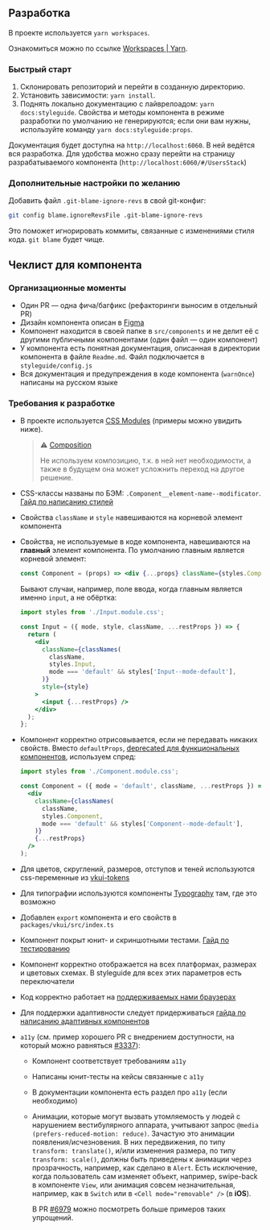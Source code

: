## Разработка

В проекте используется `yarn workspaces`.

Ознакомиться можно по ссылке [Workspaces | Yarn](https://yarnpkg.com/features/workspaces).

### Быстрый старт

1. Склонировать репозиторий и перейти в созданную директорию.
2. Установить зависимости: `yarn install`.
3. Поднять локально документацию с лайврелоадом: `yarn docs:styleguide`. Свойства и методы компонента в режиме разработки по умолчанию не генерируются; если они вам нужны, используйте команду `yarn docs:styleguide:props`.

Документация будет доступна на `http://localhost:6060`. В ней ведётся вся разработка. Для удобства можно сразу перейти на страницу разрабатываемого компонента (`http://localhost:6060/#/UsersStack`)

### Дополнительные настройки по желанию

Добавить файл `.git-blame-ignore-revs` в свой git-конфиг:

```sh
git config blame.ignoreRevsFile .git-blame-ignore-revs
```

Это поможет игнорировать коммиты, связанные с изменениями стиля кода. `git blame` будет чище.

## Чеклист для компонента

### Организационные моменты

- Один PR — одна фича/багфикс (рефакторинги выносим в отдельный PR)
- Дизайн компонента описан в [Figma](https://www.figma.com/@vk)
- Компонент находится в своей папке в `src/components` и не делит её с другими публичными компонентами (один файл — один компонент)
- У компонента есть понятная документация, описанная в директории компонента в файле `Readme.md`. Файл подключается в `styleguide/config.js`
- Вся документация и предупреждения в коде компонента (`warnOnce`) написаны на русском языке

### Требования к разработке

- В проекте используется [CSS Modules](https://github.com/css-modules/css-modules) (примеры можно увидить ниже).

  > ⚠️ [Composition](https://github.com/css-modules/css-modules/blob/master/docs/composition.md)
  >
  > Не используем композицию, т.к. в ней нет необходимости,
  > а также в будущем она может усложнить переход на другое решение.

- CSS-классы названы по БЭМ: `.Component__element-name--modificator`. [Гайд по написанию стилей](https://github.com/VKCOM/VKUI/blob/master/docs/CSS_GUIDE.md)
- Свойства `className` и `style` навешиваются на корневой элемент компонента
- Свойства, не используемые в коде компонента, навешиваются на **главный** элемент компонента. По умолчанию главным является корневой элемент:

  ```jsx
  const Component = (props) => <div {...props} className={styles.Component} />;
  ```

  Бывают случаи, например, поле ввода, когда главным является именно `input`, а не обёртка:

  ```jsx
  import styles from './Input.module.css';

  const Input = ({ mode, style, className, ...restProps }) => {
    return (
      <div
        className={classNames(
          className,
          styles.Input,
          mode === 'default' && styles['Input--mode-default'],
        )}
        style={style}
      >
        <input {...restProps} />
      </div>
    );
  };
  ```

- Компонент корректно отрисовывается, если не передавать никаких свойств. Вместо `defaultProps`, [deprecated для функциональных компонентов](https://github.com/facebook/react/pull/16210), используем спред:

  ```jsx
  import styles from './Component.module.css';

  const Component = ({ mode = 'default', className, ...restProps }) => (
    <div
      className={classNames(
        className,
        styles.Component,
        mode === 'default' && styles['Component--mode-default'],
      )}
      {...restProps}
    />
  );
  ```

- Для цветов, скруглений, размеров, отступов и теней используются css-переменные из [vkui-tokens](https://github.com/VKCOM/vkui-tokens)
- Для типографии используются компоненты [Typography](https://vkcom.github.io/VKUI/#!/Typography) там, где это возможно
- Добавлен `export` компонента и его свойств в `packages/vkui/src/index.ts`
- Компонент покрыт юнит- и скриншотными тестами. [Гайд по тестированию](https://github.com/VKCOM/VKUI/blob/master/docs/TESTING.md)
- Компонент корректно отображается на всех платформах, размерах и цветовых схемах. В styleguide для всех этих параметров есть переключатели
- Код корректно работает на [поддерживаемых нами браузерах](https://github.com/VKCOM/VKUI#%D0%B1%D1%80%D0%B0%D1%83%D0%B7%D0%B5%D1%80%D1%8B)
- Для поддержки адаптивности следует придерживаться [гайда по написанию адаптивных компонентов](https://github.com/VKCOM/VKUI/blob/master/docs/ADAPTIVITY_GUIDE.md)
- `a11y` (см. пример хорошего PR с внедрением доступности, на который можно равняться [#3337](https://github.com/VKCOM/VKUI/issues/3337)):

  - Компонент соответствует требованиям `a11y`
  - Написаны юнит-тесты на кейсы связанные с `a11y`
  - В документации компонента есть раздел про `a11y` (если необходимо)
  - Анимации, которые могут вызвать утомляемость у людей с нарушением вестибулярного аппарата,
    учитывают запрос `@media (prefers-reduced-motion: reduce)`. Зачастую это анимации появления/исчезновения.
    В них передвижения, по типу `transform: translate()`, и/или изменения размера, по типу `transform: scale()`,
    должны быть приведены к анимации через прозрачность, например, как сделано в `Alert`. Есть
    исключение, когда пользователь сам изменяет объект, например, swipe-back в компоненте `View`,
    или анимация совсем незначительная, например, как в `Switch` или в `<Cell mode="removable" />` (в **iOS**).

    В PR [#6979](https://github.com/VKCOM/VKUI/pull/6979) можно посмотреть больше примеров таких упрощений.
